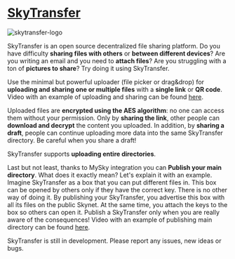 # [SkyTransfer](http://skytransfer.hns.siasky.net/)

![skytransfer-logo](https://siasky.net/MAAORin8Q10kmdSN_BfmCmC2oOZ6wQmeobC2TSScKgAmiA)

SkyTransfer is an open source decentralized file sharing platform. Do you have difficulty **sharing files with others** or **between different devices**? Are you writing an email and you need to **attach files**? Are you struggling with a ton of **pictures to share**? Try doing it using SkyTransfer.

Use the minimal but powerful uploader (file picker or drag&drop) for **uploading and sharing one or multiple files** with a **single link** or **QR code**. Video with an example of uploading and sharing can be found [here](https://skytransfer.hns.siasky.net/#/6aa9de77b24d43a0338f664acf0c78d0617e71310eb2eab002e17d38a14a461a/a1edc6b4cdbf160e05301a07bdca6e81256be320f3ba0eb9f5ebaad5746c3966952f2a99404f23a559c014880064d8c501aebe1392b55b1c475a3d7998185d8f).

Uploaded files are **encrypted using the AES algorithm**: no one can access them without your permission. Only by **sharing the link**, other people can **download and decrypt** the content you uploaded. In addition, by **sharing a draft**, people can continue uploading more data into the same SkyTransfer directory. Be careful when you share a draft!

SkyTransfer supports **uploading entire directories**.

Last but not least, thanks to MySky integration you can **Publish your main directory**. What does it exactly mean? Let's explain it with an example. Imagine SkyTransfer as a box that you can put different files in. This box can be opened by others only if they have the correct key. There is no other way of doing it. By publishing your SkyTransfer, you advertise this box with all its files on the public Skynet. At the same time, you attach the keys to the box so others can open it. Publish a SkyTransfer only when you are really aware of the consequences! Video with an example of publishing main directory can be found [here](https://skytransfer.hns.siasky.net/#/43ad6472811f8b3fe47d0c70445286c33c9a58bbd658cd6c24216025352f1926/3603c6925b263896d65690f5f305a6ed8aba86ca4b57b824507ce92a67d72e67d573d2c932bcc281040be50d070398ed9df23a3f9d8278b9a857678c9a049ad4).

SkyTransfer is still in development. Please report any issues, new ideas or bugs.